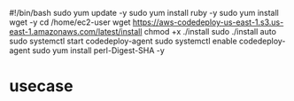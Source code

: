 #!/bin/bash
sudo yum update -y
sudo yum install ruby -y
sudo yum install wget -y
cd /home/ec2-user
wget https://aws-codedeploy-us-east-1.s3.us-east-1.amazonaws.com/latest/install
chmod +x ./install
sudo ./install auto
sudo systemctl start codedeploy-agent
sudo systemctl enable codedeploy-agent
sudo yum install perl-Digest-SHA -y
# usecase
